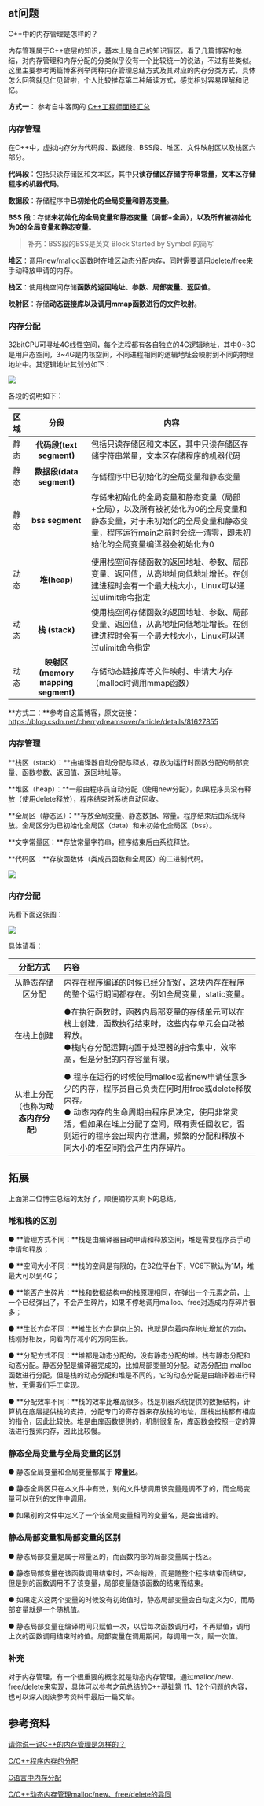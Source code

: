 ## at问题

C++中的内存管理是怎样的？

内存管理属于C++底层的知识，基本上是自己的知识盲区。看了几篇博客的总结，对内存管理和内存分配的分类似乎没有一个比较统一的说法，不过有些类似。这里主要参考两篇博客列举两种内存管理总结方式及其对应的内存分类方式，具体怎么回答就见仁见智啦，个人比较推荐第二种解读方式，感觉相对容易理解和记忆。



**方式一：** 参考自牛客网的 [C++工程师面经汇总](https://www.nowcoder.com/tutorial/93/8f140fa03c084299a77459dc4be31c95)

### 内存管理

在C++中，虚拟内存分为代码段、数据段、BSS段、堆区、文件映射区以及栈区六部分。

**代码段**：包括只读存储区和文本区，其中**只读存储区存储字符串常量**，**文本区存储程序的机器代码**。

**数据段**：存储程序中**已初始化的全局变量和静态变量**。

**BSS 段**：存储**未初始化的全局变量和静态变量（**局部+全局），以及**所有被初始化为0的全局变量和静态变量**。

> 补充：BSS段的BSS是英文 Block Started by Symbol 的简写

**堆区**：调用new/malloc函数时在堆区动态分配内存，同时需要调用delete/free来手动释放申请的内存。

**栈区**：使用栈空间存储**函数的返回地址、参数、局部变量、返回值**。

**映射区**：存储**动态链接库以及调用mmap函数进行的文件映射**。

### 内存分配

32bitCPU可寻址4G线性空间，每个进程都有各自独立的4G逻辑地址，其中0~3G是用户态空间，3~4G是内核空间，不同进程相同的逻辑地址会映射到不同的物理地址中。其逻辑地址其划分如下：

![](https://raw.githubusercontent.com/xn1997/picgo/master/ulZtD1biVyzCcdK.png)

各段的说明如下：

| 区域 |                分段                | 内容                                                         |
| :--: | :--------------------------------: | ------------------------------------------------------------ |
| 静态 |      **代码段(text segment)**      | 包括只读存储区和文本区，其中只读存储区存储字符串常量，文本区存储程序的机器代码 |
| 静态 |      **数据段(data segment)**      | 存储程序中已初始化的全局变量和静态变量                       |
| 静态 |          **bss segment**           | 存储未初始化的全局变量和静态变量（局部+全局），以及所有被初始化为0的全局变量和静态变量，对于未初始化的全局变量和静态变量，程序运行main之前时会统一清零，即未初始化的全局变量编译器会初始化为0 |
|      |                                    |                                                              |
| 动态 |            **堆(heap)**            | 使用栈空间存储函数的返回地址、参数、局部变量、返回值，从高地址向低地址增长。在创建进程时会有一个最大栈大小，Linux可以通过ulimit命令指定 |
| 动态 |           **栈 (stack)**           | 使用栈空间存储函数的返回地址、参数、局部变量、返回值，从高地址向低地址增长。在创建进程时会有一个最大栈大小，Linux可以通过ulimit命令指定 |
| 动态 | **映射区(memory mapping segment)** | 存储动态链接库等文件映射、申请大内存（malloc时调用mmap函数） |



**方式二：**参考自这篇博客，原文链接：https://blog.csdn.net/cherrydreamsover/article/details/81627855

### 内存管理

**栈区（stack）：**由编译器自动分配与释放，存放为运行时函数分配的局部变量、函数参数、返回值、返回地址等。

**堆区（heap）：**一般由程序员自动分配（使用new分配），如果程序员没有释放（使用delete释放），程序结束时系统自动回收。

**全局区（静态区）：**存放全局变量、静态数据、常量。程序结束后由系统释放。全局区分为已初始化全局区（data）和未初始化全局区（bss）。

**文字常量区：**存放常量字符串，程序结束后由系统释放。

**代码区：**存放函数体（类成员函数和全局区）的二进制代码。

![](https://raw.githubusercontent.com/xn1997/picgo/master/image-20210826164527242.png)

### 内存分配

先看下面这张图：

![](https://raw.githubusercontent.com/xn1997/picgo/master/HhwFfOpdaT5Z8sy.png)

具体请看：

|               分配方式               | 内容                                                         |
| :----------------------------------: | :----------------------------------------------------------- |
|           从静态存储区分配           | 内存在程序编译的时候已经分配好，这块内存在程序的整个运行期间都存在。例如全局变量，static变量。 |
|                                      |                                                              |
|              在栈上创建              | ●在执行函数时，函数内局部变量的存储单元可以在栈上创建，函数执行结束时，这些内存单元会自动被释放。<br />●栈内存分配运算内置于处理器的指令集中，效率高，但是分配的内存容量有限。 |
|                                      |                                                              |
| 从堆上分配（也称为**动态内存分配**） | ● 程序在运行的时候使用malloc或者new申请任意多少的内存，程序员自己负责在何时用free或delete释放内存。<br/>● 动态内存的生命周期由程序员决定，使用非常灵活，但如果在堆上分配了空间，既有责任回收它，否则运行的程序会出现内存泄漏，频繁的分配和释放不同大小的堆空间将会产生内存碎片。 |



## 拓展

上面第二位博主总结的太好了，顺便摘抄其剩下的总结。

### 堆和栈的区别

● **管理方式不同：**栈是由编译器自动申请和释放空间，堆是需要程序员手动申请和释放；

● **空间大小不同：**栈的空间是有限的，在32位平台下，VC6下默认为1M，堆最大可以到4G；

● **能否产生碎片：**栈和数据结构中的栈原理相同，在弹出一个元素之前，上一个已经弹出了，不会产生碎片，如果不停地调用malloc、free对造成内存碎片很多；

● **生长方向不同：**堆生长方向是向上的，也就是向着内存地址增加的方向，栈刚好相反，向着内存减小的方向生长。

● **分配方式不同：**堆都是动态分配的，没有静态分配的堆。栈有静态分配和动态分配。静态分配是编译器完成的，比如局部变量的分配。动态分配由 malloc 函数进行分配，但是栈的动态分配和堆是不同的，它的动态分配是由编译器进行释放，无需我们手工实现。

● **分配效率不同：**栈的效率比堆高很多。栈是机器系统提供的数据结构，计算机在底层提供栈的支持，分配专门的寄存器来存放栈的地址，压栈出栈都有相应的指令，因此比较快。堆是由库函数提供的，机制很复杂，库函数会按照一定的算法进行搜索内存，因此比较慢。



### 静态全局变量与全局变量的区别

● 静态全局变量和全局变量都属于 **常量区**。

● 静态全局区只在本文件中有效，别的文件想调用该变量是调不了的，而全局变量可以在别的文件中调用。

● 如果别的文件中定义了一个该全局变量相同的变量名，是会出错的。



### 静态局部变量和局部变量的区别

● 静态局部变量是属于常量区的，而函数内部的局部变量属于栈区。

● 静态局部变量在该函数调用结束时，不会销毁，而是随整个程序结束而结束，但是别的函数调用不了该变量，局部变量随该函数的结束而结束。

● 如果定义这两个变量的时候没有初始值时，静态局部变量会自动定义为0，而局部变量就是一个随机值。

● 静态局部变量在编译期间只赋值一次，以后每次函数调用时，不再赋值，调用上次的函数调用结束时的值。局部变量在调用期间，每调用一次，赋一次值。



### 补充

对于内存管理，有一个很重要的概念就是动态内存管理，通过malloc/new、free/delete来实现，具体可以参考之前总结的C++基础第 11、12个问题的内容，也可以深入阅读参考资料中最后一篇文章。



## 参考资料

[请你说一说C++的内存管理是怎样的？](https://blog.csdn.net/N1314N/article/details/93192139?utm_medium=distribute.pc_relevant.none-task-blog-BlogCommendFromMachineLearnPai2-1.nonecase&depth_1-utm_source=distribute.pc_relevant.none-task-blog-BlogCommendFromMachineLearnPai2-1.nonecase)

 [C/C++程序内存的分配]( https://blog.csdn.net/cherrydreamsover/article/details/81627855?utm_medium=distribute.pc_relevant.none-task-blog-baidujs-3)

[C语言中内存分配](https://www.cnblogs.com/wanghuaijun/p/6509016.html)

[C/C++动态内存管理malloc/new、free/delete的异同](C/C++动态内存管理malloc/new、free/delete的异同)

